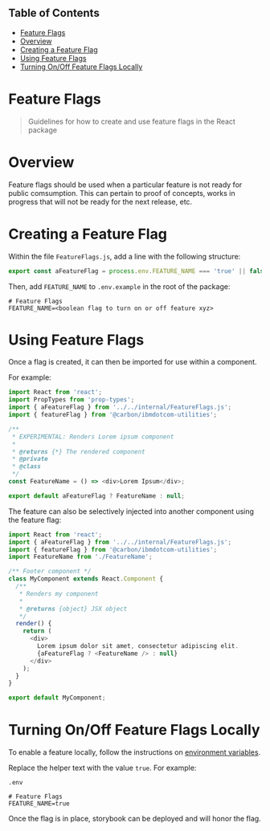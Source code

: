 <!-- START doctoc generated TOC please keep comment here to allow auto update -->
<!-- DON'T EDIT THIS SECTION, INSTEAD RE-RUN doctoc TO UPDATE -->
## Table of Contents

- [Feature Flags](#feature-flags)
- [Overview](#overview)
- [Creating a Feature Flag](#creating-a-feature-flag)
- [Using Feature Flags](#using-feature-flags)
- [Turning On/Off Feature Flags Locally](#turning-onoff-feature-flags-locally)

<!-- END doctoc generated TOC please keep comment here to allow auto update -->

# Feature Flags

> Guidelines for how to create and use feature flags in the React package

# Overview

Feature flags should be used when a particular feature is not ready for public
comsumption. This can pertain to proof of concepts, works in progress that will
not be ready for the next release, etc.

# Creating a Feature Flag

Within the file `FeatureFlags.js`, add a line with the following structure:

```javascript
export const aFeatureFlag = process.env.FEATURE_NAME === 'true' || false;
```

Then, add `FEATURE_NAME` to `.env.example` in the root of the package:

```text
# Feature Flags
FEATURE_NAME=<boolean flag to turn on or off feature xyz>
```

# Using Feature Flags

Once a flag is created, it can then be imported for use within a component.

For example:

```javascript
import React from 'react';
import PropTypes from 'prop-types';
import { aFeatureFlag } from '../../internal/FeatureFlags.js';
import { featureFlag } from '@carbon/ibmdotcom-utilities';

/**
 * EXPERIMENTAL: Renders Lorem ipsum component
 *
 * @returns {*} The rendered component
 * @private
 * @class
 */
const FeatureName = () => <div>Lorem Ipsum</div>;

export default aFeatureFlag ? FeatureName : null;
```

The feature can also be selectively injected into another component using the
feature flag:

```javascript
import React from 'react';
import { aFeatureFlag } from '../../internal/FeatureFlags.js';
import { featureFlag } from '@carbon/ibmdotcom-utilities';
import FeatureName from './FeatureName';

/** Footer component */
class MyComponent extends React.Component {
  /**
   * Renders my component
   *
   * @returns {object} JSX object
   */
  render() {
    return (
      <div>
        Lorem ipsum dolor sit amet, consectetur adipiscing elit.
        {aFeatureFlag ? <FeatureName /> : null}
      </div>
    );
  }
}

export default MyComponent;
```

# Turning On/Off Feature Flags Locally

To enable a feature locally, follow the instructions on [environment variables](https://github.com/carbon-design-system/ibm-dotcom-library/blob/master/packages/react/docs/environment-variables.md).

Replace the helper text with the value `true`. For example:

`.env`

```text
# Feature Flags
FEATURE_NAME=true
```

Once the flag is in place, storybook can be deployed and will honor the flag.
